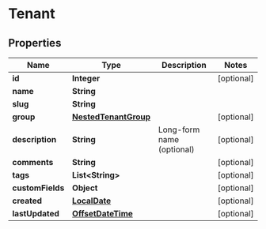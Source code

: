 # Tenant

## Properties
Name | Type | Description | Notes
------------ | ------------- | ------------- | -------------
**id** | **Integer** |  |  [optional]
**name** | **String** |  | 
**slug** | **String** |  | 
**group** | [**NestedTenantGroup**](NestedTenantGroup.md) |  |  [optional]
**description** | **String** | Long-form name (optional) |  [optional]
**comments** | **String** |  |  [optional]
**tags** | **List&lt;String&gt;** |  |  [optional]
**customFields** | **Object** |  |  [optional]
**created** | [**LocalDate**](LocalDate.md) |  |  [optional]
**lastUpdated** | [**OffsetDateTime**](OffsetDateTime.md) |  |  [optional]
